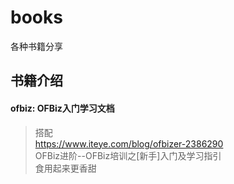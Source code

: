 # books
各种书籍分享

## 书籍介绍
#### ofbiz: OFBiz入门学习文档
> 搭配  
> https://www.iteye.com/blog/ofbizer-2386290  
> OFBiz进阶--OFBiz培训之[新手]入门及学习指引  
> 食用起来更香甜  



